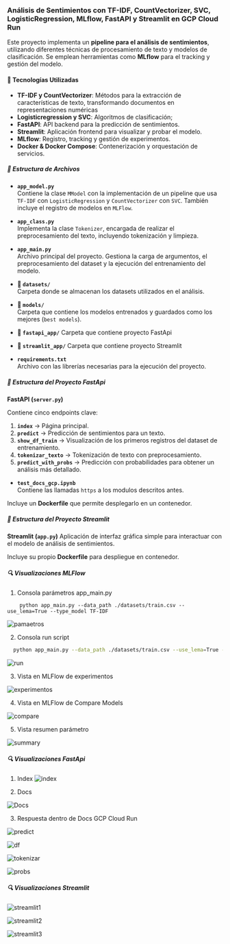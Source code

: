 ### Análisis de Sentimientos con TF-IDF, CountVectorizer, SVC, LogisticRegression, MLflow, FastAPI y Streamlit en GCP Cloud Run

Este proyecto implementa un **pipeline para el análisis de sentimientos**, utilizando diferentes técnicas de procesamiento de texto y modelos de clasificación. Se emplean herramientas como **MLflow** para el tracking y gestión del modelo.

#### 🚀 Tecnologías Utilizadas
- **TF-IDF y CountVectorizer**: Métodos para la extracción de características de texto, transformando documentos en representaciones numéricas 
- **Logisticregression y  SVC**: Algoritmos de clasificación; 
- **FastAPI**: API backend para la predicción de sentimientos.
- **Streamlit**: Aplicación frontend para visualizar y probar el modelo.
- **MLflow**: Registro, tracking y gestión de experimentos.
- **Docker & Docker Compose**: Contenerización y orquestación de servicios.

##### 📂 Estructura de Archivos

- **`app_model.py`**  
  Contiene la clase `MModel` con la implementación de un pipeline que usa `TF-IDF` con `LogisticRegression` y `CountVectorizer` con `SVC`. También incluye el registro de modelos en `MLFlow`.

- **`app_class.py`**  
  Implementa la clase `Tokenizer`, encargada de realizar el preprocesamiento del texto, incluyendo tokenización y limpieza.

- **`app_main.py`**  
  Archivo principal del proyecto. Gestiona la carga de argumentos, el preprocesamiento del dataset y la ejecución del entrenamiento del modelo.

- **📂 `datasets/`**  
  Carpeta donde se almacenan los datasets utilizados en el análisis.

- **📂 `models/`**  
  Carpeta que contiene los modelos entrenados y guardados como los mejores (`best models`).

- **📂 `fastapi_app/`** 
  Carpeta que contiene proyecto FastApi

- **📂 `streamlit_app/`** 
  Carpeta que contiene proyecto Streamlit

- **`requirements.txt`**  
  Archivo con las librerías necesarias para la ejecución del proyecto.



##### 🚀 Estructura del Proyecto FastApi

**FastAPI (`server.py`)**

Contiene cinco endpoints clave:
1. **`index`** → Página principal.
2. **`predict`** → Predicción de sentimientos para un texto.
3. **`show_df_train`** → Visualización de los primeros registros del dataset de entrenamiento.
4. **`tokenizar_texto`** → Tokenización de texto con preprocesamiento.
5. **`predict_with_probs`** → Predicción con probabilidades para obtener un análisis más detallado.

- **`test_docs_gcp.ipynb`**  
  Contiene las llamadas `https` a los modulos descritos antes.

Incluye un **Dockerfile** que permite desplegarlo en un contenedor.


##### 🚀 Estructura del Proyecto Streamlit

**Streamlit (`app.py`)**
Aplicación de interfaz gráfica simple para interactuar con el modelo de análisis de sentimientos.

Incluye su propio **Dockerfile** para despliegue en contenedor.



##### 🔍 Visualizaciones MLFlow

1. Consola parámetros app_main.py

  ```bahs
      python app_main.py --data_path ./datasets/train.csv --use_lema=True --type_model TF-IDF
  ``` 
![pamaetros](./assets/parametros.png)


2. Consola run script
 ```bash  
   python app_main.py --data_path ./datasets/train.csv --use_lema=True --type_model TF-IDF
 ``` 

 ![run](./assets/run.png)


3. Vista en MLFlow de experimentos

![experimentos](./assets/mlflow0.png)


4. Vista en MLFlow de Compare Models

![compare](./assets/mlflow1.png)


5. Vista resumen parámetro

![summary](./assets/mlflow2.png)


##### 🔍 Visualizaciones FastApi

1. Index
![index](./assets/index.png)

2. Docs 

![Docs](./assets/alldocs.png)

3. Respuesta dentro de Docs GCP Cloud Run

![predict](./assets/predictdocs.png)

![df](./assets/showdf.png)

![tokenizar](./assets/tokenizar.png)

![probs](./assets/probs.png)

##### 🔍 Visualizaciones Streamlit

![streamlit1](./assets/streamlit1.png)

![streamlit2](./assets/streamlit2.png)

![streamlit3](./assets/streamlit3.png)
